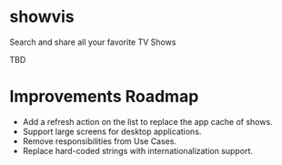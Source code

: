 # showvis

Search and share all your favorite TV Shows

TBD

# Improvements Roadmap

- Add a refresh action on the list to replace the app cache of shows.
- Support large screens for desktop applications.
- Remove responsibilities from Use Cases.
- Replace hard-coded strings with internationalization support.